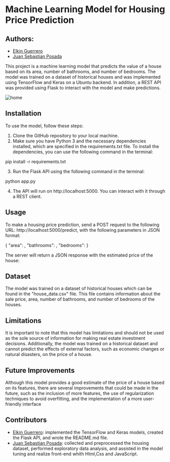 # Machine Learning Model for Housing Price Prediction

## Authors:
- [Elkin Guerrero](https://github.com/elkinguerrero007)
- [Juan Sebastian Posada](https://github.com/Juansepo13/Juansepo13)

This project is a machine learning model that predicts the value of a house based on its area, number of bathrooms, and number of bedrooms. The model was trained on a dataset of historical houses and was implemented using TensorFlow and Keras on a Ubuntu backend. In addition, a REST API was provided using Flask to interact with the model and make predictions.


![home](https://user-images.githubusercontent.com/85587286/235753041-2c2d3900-d626-4f8e-b4d5-383feadee922.png)



## Installation

To use the model, follow these steps:

1. Clone the GitHub repository to your local machine.
2. Make sure you have Python 3 and the necessary dependencies installed, which are specified in the requirements.txt file. To install the dependencies, you can use the following command in the terminal:

pip install -r requirements.txt

3. Run the Flask API using the following command in the terminal:

python app.py


4. The API will run on http://localhost:5000. You can interact with it through a REST client.


## Usage

To make a housing price prediction, send a POST request to the following URL: http://localhost:5000/predict, with the following parameters in JSON format:


{
  "area": <area value>,
  "bathrooms": <number of bathrooms>,
  "bedrooms": <number of bedrooms>
}


The server will return a JSON response with the estimated price of the house:

## Dataset

The model was trained on a dataset of historical houses which can be found in the "house_data.csv" file. This file contains information about the sale price, area, number of bathrooms, and number of bedrooms of the houses.


## Limitations

It is important to note that this model has limitations and should not be used as the sole source of information for making real estate investment decisions. Additionally, the model was trained on a historical dataset and cannot predict the effects of external factors, such as economic changes or natural disasters, on the price of a house.

## Future Improvements

Although this model provides a good estimate of the price of a house based on its features, there are several improvements that could be made in the future, such as the inclusion of more features, the use of regularization techniques to avoid overfitting, and the implementation of a more user-friendly interface

## Contributors
- [Elkin Guerrero](https://github.com/elkinguerrero007): implemented the TensorFlow and Keras models, created the Flask API, and wrote the README.md file.
- [Juan Sebastian Posada](https://github.com/Juansepo13/Juansepo13): collected and preprocessed the housing dataset, performed exploratory data analysis, and assisted in the model tuning and realize front-end whith Html,Css and JavaScript. 
